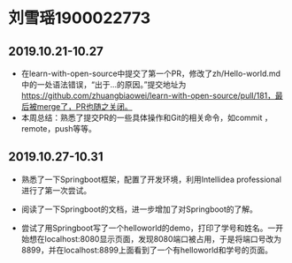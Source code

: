 # **刘雪瑶1900022773**

## 2019.10.21-10.27

- 在learn-with-open-source中提交了第一个PR，修改了zh/Hello-world.md中的一处语法错误，“出于...的原因。”提交地址为 https://github.com/zhuangbiaowei/learn-with-open-source/pull/181，最后被merge了，PR也随之关闭。
- 本周总结：熟悉了提交PR的一些具体操作和Git的相关命令，如commit ，remote，push等等。


## 2019.10.27-10.31

- 熟悉了一下Springboot框架，配置了开发环境，利用Intellidea professional进行了第一次尝试。

- 阅读了一下Springboot的文档，进一步增加了对Springboot的了解。

- 尝试了用Springboot写了一个helloworld的demo，打印了学号和姓名。一开始想在localhost:8080显示页面，发现8080端口被占用，于是将端口号改为8899，并在localhost:8899上面看到了一个有helloworld和学号的页面。

  
